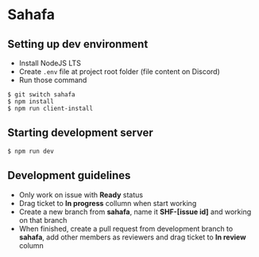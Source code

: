 # Sahafa

## Setting up dev environment

- Install NodeJS LTS
- Create `.env` file at project root folder (file content on Discord)
- Run those command

```
$ git switch sahafa
$ npm install
$ npm run client-install
```

## Starting development server

```
$ npm run dev
```

## Development guidelines

- Only work on issue with **Ready** status
- Drag ticket to **In progress** collumn when start working
- Create a new branch from **sahafa**, name it **SHF-[issue id]** and working on that branch
- When finished, create a pull request from development branch to **sahafa**, add other members as reviewers and drag ticket to **In review** column
